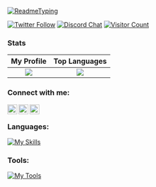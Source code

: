 [![ReadmeTyping](https://readme-typing-svg.herokuapp.com/?font=Fira+Code&pause=1000&color=F7F7F7&width=435&lines=Hello+there%2C+I'm+0x796935/yi5!+☕;Working+on+Discord+bot+Projects+✅)]()

[![Twitter Follow](https://img.shields.io/twitter/follow/0x796935?color=1DA1F2&logo=twitter&style=for-the-badge)](https://twitter.com/intent/follow?original_referer=https%3A%2F%2Fgithub.com%2F0x796935&screen_name=0x796935)
[![Discord Chat](https://img.shields.io/discord/919544908245794828?color=1DA1F2&logo=discord&style=for-the-badge)](https://discord.gg/mgcXgCGxYU)
[![Visitor Count](https://profile-counter.glitch.me/0x796935/count.svg)](https://www.youtube.com/watch?v=dQw4w9WgXcQ)

### Stats
My Profile            |  Top Languages
:-------------------------:|:-------------------------:
![](https://github-readme-stats.vercel.app/api/top-langs/?username=0x796935&theme=radical)  |  ![](https://github-readme-stats.vercel.app/api?username=0x796935&theme=radical)

### Connect with me:

[<img align="left" alt="LagKnowsWhy | YouTube" width="22px" src="https://cdn.jsdelivr.net/npm/simple-icons@v3/icons/youtube.svg" />][youtube]
[<img align="left" alt="LagKnowsWhy | Twitter" width="22px" src="https://cdn.jsdelivr.net/npm/simple-icons@v3/icons/twitter.svg" />][twitter]
[<img align="left" alt="LagKnowsWhy | Discord" width="22px" src="https://cdn.jsdelivr.net/npm/simple-icons@3.13.0/icons/discord.svg" />][discord]
<br />

### Languages:
[![My Skills](https://skillicons.dev/icons?i=nodejs,py,php,html,css,cpp,markdown,bash,js,ts)](https://skillicons.dev)

### Tools:
[![My Tools](https://skillicons.dev/icons?i=discord,mysql,sqlite,postman,nginx,cloudflare,git)](https://skillicons.dev)



[twitter]: https://twitter.com/0x796935
[youtube]: https://www.youtube.com/channel/UCpQiNHQ36WL4o-_4odIe78g
[discord]: https://discord.com/invite/mgcXgCGxYU
